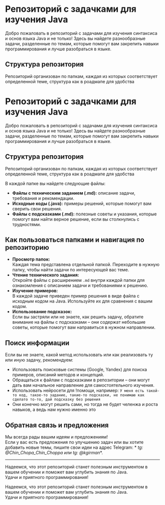 # Репозиторий с задачками для изучения Java

Добро пожаловать в репозиторий с задачами для изучения синтаксиса и основ языка Java и не только!
Здесь вы найдете разнообразные задачи, разделенные по темам, которые помогут вам закрепить навыки программирования и
лучше разобраться в языке.

## Структура репозитория

Репозиторий организован по папкам, каждая из которых соответствует определенной теме, структура как в роадмапе для
удобства

# Репозиторий с задачками для изучения Java

Добро пожаловать в репозиторий с задачами для изучения синтаксиса и основ языка Java и не только!
Здесь вы найдете разнообразные задачи, разделенные по темам, которые помогут вам закрепить навыки программирования и
лучше разобраться в языке.

## Структура репозитория

Репозиторий организован по папкам, каждая из которых соответствует определенной теме, структура как в роадмапе для
удобства

В каждой папке вы найдете следующие файлы:

- **Файлы с техническим заданием (.md):** описание задачи, требования и рекомендации.
- **Исходные коды (.java):** примеры решений, которые помогут вам сверить свои решения.
- **Файлы с подсказками (.md):** полезные советы и указания, которые помогут вам найти верное решение, если вы
  столкнулись с трудностями.

## Как пользоваться папками и навигация по репозиторию

- **Просмотр папок:**  
  Каждая тема представлена отдельной папкой. Переходите в нужную папку, чтобы найти задачи по интересующей вас теме.
- **Чтение технического задания:**  
  Откройте файлы с расширением `.md` внутри каждой папки для ознакомления с описанием задачи и требованиями к решению.
- **Изучение примеров:**  
  В каждой задаче приведен пример решения в виде файла с исходным кодом на Java. Используйте их для сравнения с вашим
  кодом.
- **Использование подсказок:**  
  Если вы застряли или не знаете, как решить задачу, обратите внимание на файлы с подсказками – они содержат небольшие
  советы, которые помогут вам направиться в нужном направлении.

## Поиск информации

Если вы не знаете, какой метод использовать или как реализовать ту или иную задачу, рекомендуем:

- Использовать поисковые системы (Google, Yandex) для поиска примеров, описаний методов и концепций.
- Обращаться к файлам с подсказками в репозитории – они могут дать вам начальное направление для самостоятельного
  изучения.
- Использовать нейросети для !помощи, например:
  `У меня есть такой-то код, такое-то задание, такие-то подсказки, не понимаю как сделато то-то, дай подсказку без решения`
- Они конечно могут решить сами, но тогда не будет челенжа и роста навыков, а ведь нам нужно именно это

## Обратная связь и предложения

Мы всегда рады вашим идеям и предложениям!  
Если у вас есть предложения по улучшению задач или вы хотите добавить новые темы, пишите свои идеи на адрес Telegram: *
*tg: @Chin_Chopa_Chin_Choppa или tg: @kgirman**.

---

Надеемся, что этот репозиторий станет полезным инструментом в вашем обучении и поможет вам углубить знания по Java.  
Удачи и приятного программирования!

Надеемся, что этот репозиторий станет полезным инструментом в вашем обучении и поможет вам углубить знания по Java.  
Удачи и приятного программирования!
